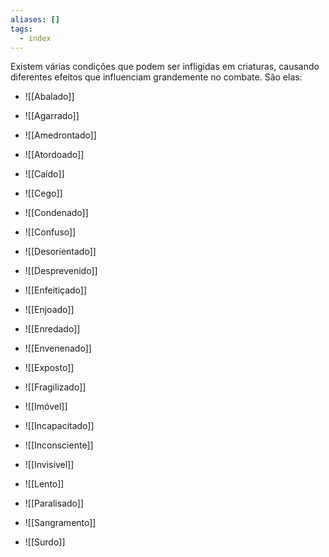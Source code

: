 ```yaml
---
aliases: []
tags:
  - index
---
```

 
Existem várias condições que podem ser infligidas em criaturas, causando diferentes efeitos que influenciam grandemente no combate. São elas:

- ![[Abalado]]

- ![[Agarrado]]

- ![[Amedrontado]]

- ![[Atordoado]]

- ![[Caído]]

- ![[Cego]]

- ![[Condenado]]

- ![[Confuso]]

- ![[Desorientado]]

- ![[Desprevenido]]

- ![[Enfeitiçado]]

- ![[Enjoado]]

- ![[Enredado]]

- ![[Envenenado]]

- ![[Exposto]]

- ![[Fragilizado]]

- ![[Imóvel]]

- ![[Incapacitado]]

- ![[Inconsciente]]

- ![[Invisível]]

- ![[Lento]]

- ![[Paralisado]]

- ![[Sangramento]]

- ![[Surdo]]